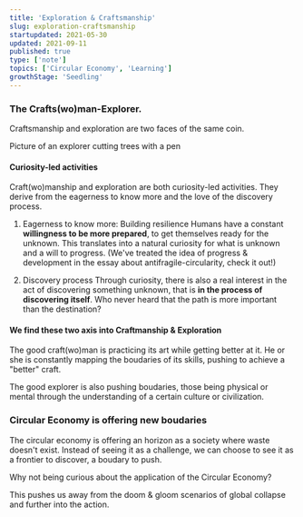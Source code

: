 ```yaml
---
title: 'Exploration & Craftsmanship'
slug: exploration-craftsmanship
startupdated: 2021-05-30
updated: 2021-09-11
published: true
type: ['note']
topics: ['Circular Economy', 'Learning']
growthStage: 'Seedling'
---
```


<Draft />

### The Crafts(wo)man-Explorer. 

Craftsmanship and exploration are two faces of the same coin. 

Picture of an explorer cutting trees with a pen

#### Curiosity-led activities 
Craft(wo)manship and exploration are both curiosity-led activities. They derive from the eagerness to know more and the love of the discovery process. 

1. Eagerness to know more: Building resilience
	Humans have a constant **willingness to be more prepared**, to get themselves ready for the unknown. This translates into a natural curiosity for what is unknown and a will to progress. (We've treated the idea of progress & development in the essay about antifragile-circularity, check it out!)
	
2. Discovery process
	Through curiosity, there is also a real interest in the act of discovering something unknown, that is **in the process of discovering itself**. Who never heard that the path is more important than the destination? 
	
#### We find these two axis into Craftmanship & Exploration

The good craft(wo)man is practicing its art while getting better at it. He or she is constantly mapping the boudaries of its skills, pushing to achieve a "better" craft.

The good explorer is also pushing boudaries, those being physical or mental through the understanding of a certain culture or civilization. 

### Circular Economy is offering new boudaries 

The circular economy is offering an horizon as a society where waste doesn't exist. Instead of seeing it as a challenge, we can choose to see it as a frontier to discover, a boudary to push. 

Why not being curious about the application of the Circular Economy? 

This pushes us away from the doom & gloom scenarios of global collapse and further into the action. 


